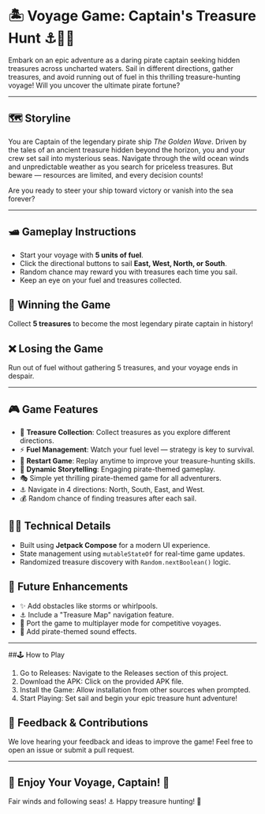 # 🏝️ Voyage Game: Captain's Treasure Hunt ⚓🏴‍☠️

Embark on an epic adventure as a daring pirate captain seeking hidden treasures across uncharted waters. Sail in different directions, gather treasures, and avoid running out of fuel in this thrilling treasure-hunting voyage! Will you uncover the ultimate pirate fortune?

---

## 🗺️ Storyline
You are Captain of the legendary pirate ship *The Golden Wave*. Driven by the tales of an ancient treasure hidden beyond the horizon, you and your crew set sail into mysterious seas. Navigate through the wild ocean winds and unpredictable weather as you search for priceless treasures. But beware — resources are limited, and every decision counts!

Are you ready to steer your ship toward victory or vanish into the sea forever?

---

## 🛥️ Gameplay Instructions

- Start your voyage with **5 units of fuel**.
- Click the directional buttons to sail **East, West, North, or South**.
- Random chance may reward you with treasures each time you sail.
- Keep an eye on your fuel and treasures collected.

## 💪 Winning the Game

Collect **5 treasures** to become the most legendary pirate captain in history!

## ❌ Losing the Game

Run out of fuel without gathering 5 treasures, and your voyage ends in despair.

---

## 🎮 Game Features

- 🌟 **Treasure Collection**: Collect treasures as you explore different directions.
- ⚡ **Fuel Management**: Watch your fuel level — strategy is key to survival.
- 🔁 **Restart Game**: Replay anytime to improve your treasure-hunting skills.
- 🌊 **Dynamic Storytelling**: Engaging pirate-themed gameplay.
- 🎭 Simple yet thrilling pirate-themed game for all adventurers.
- ⚓ Navigate in 4 directions: North, South, East, and West.
- 💰 Random chance of finding treasures after each sail.

## 🧑‍💻 Technical Details

- Built using **Jetpack Compose** for a modern UI experience.
- State management using `mutableStateOf` for real-time game updates.
- Randomized treasure discovery with `Random.nextBoolean()` logic.

## 🚀 Future Enhancements

- ✨ Add obstacles like storms or whirlpools.
- ⚓ Include a "Treasure Map" navigation feature.
- 🏥 Port the game to multiplayer mode for competitive voyages.
- 📢 Add pirate-themed sound effects.

---

##🕹️ How to Play

1. Go to Releases: Navigate to the Releases section of this project.
2. Download the APK: Click on the provided APK file.
3. Install the Game: Allow installation from other sources when prompted.
4. Start Playing: Set sail and begin your epic treasure hunt adventure!

## 📢 Feedback & Contributions
We love hearing your feedback and ideas to improve the game! Feel free to open an issue or submit a pull request.

---

## 💎 Enjoy Your Voyage, Captain! 🌊
Fair winds and following seas! ⚓ Happy treasure hunting! 🌠

